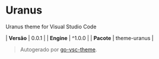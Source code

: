 # Uranus

Uranus theme for Visual Studio Code

| **Versão** | 0.0.1 |
| **Engine** | ^1.0.0 |
| **Pacote** | theme-uranus |

> Autogerado por [go-vsc-theme](https://github.com/natalbu/go-vsc-theme).
